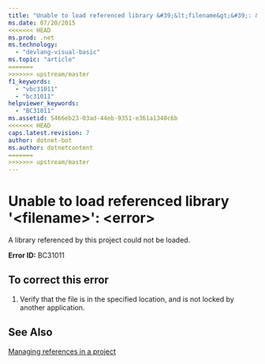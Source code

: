 ```yaml
---
title: "Unable to load referenced library &#39;&lt;filename&gt;&#39;: &lt;error&gt;"
ms.date: 07/20/2015
<<<<<<< HEAD
ms.prod: .net
ms.technology: 
  - "devlang-visual-basic"
ms.topic: "article"
=======
>>>>>>> upstream/master
f1_keywords: 
  - "vbc31011"
  - "bc31011"
helpviewer_keywords: 
  - "BC31011"
ms.assetid: 5466eb23-03ad-44eb-9351-e361a1340c6b
<<<<<<< HEAD
caps.latest.revision: 7
author: dotnet-bot
ms.author: dotnetcontent
=======
>>>>>>> upstream/master
---
```

# Unable to load referenced library &#39;&lt;filename&gt;&#39;: &lt;error&gt;
A library referenced by this project could not be loaded.  
  
 **Error ID:** BC31011  
  
## To correct this error  
  
1.  Verify that the file is in the specified location, and is not locked by another application.  
  
## See Also  
 [Managing references in a project](/visualstudio/ide/managing-references-in-a-project)
